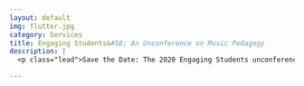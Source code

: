 ```yaml
---
layout: default
img: flutter.jpg
category: Services
title: Engaging Students&#58; An Unconference on Music Pedagogy
description: |
  <p class="lead">Save the Date: The 2020 Engaging Students unconference will take place at the University of Delaware on June 8-9th, 2020. More details to come soon.</p>

---
```


